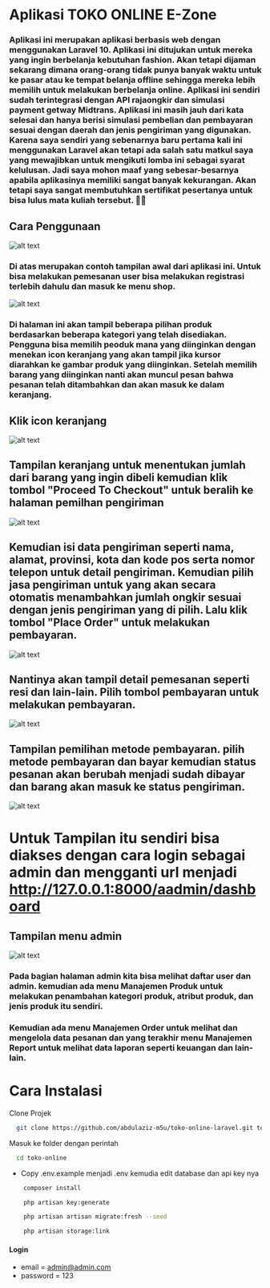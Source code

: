 # Aplikasi TOKO ONLINE E-Zone
### Aplikasi ini merupakan aplikasi berbasis web dengan menggunakan Laravel 10. Aplikasi ini ditujukan untuk mereka yang ingin berbelanja kebutuhan fashion. Akan tetapi dijaman sekarang dimana orang-orang tidak punya banyak waktu untuk ke pasar atau ke tempat belanja offline sehingga mereka lebih memilih untuk melakukan berbelanja online. Aplikasi ini sendiri sudah terintegrasi dengan API rajaongkir dan simulasi payment getway Midtrans. Aplikasi ini masih jauh dari kata selesai dan hanya berisi simulasi pembelian dan pembayaran sesuai dengan daerah dan jenis pengiriman yang digunakan. Karena saya sendiri yang sebenarnya baru pertama kali ini menggunakan Laravel akan tetapi ada salah satu matkul saya yang mewajibkan untuk mengikuti lomba ini sebagai syarat kelulusan. Jadi saya mohon maaf yang sebesar-besarnya apabila aplikasinya memiliki sangat banyak kekurangan. Akan tetapi saya sangat membutuhkan sertifikat pesertanya untuk bisa lulus mata kuliah tersebut. 🙏🙏

## Cara Penggunaan
![alt text](https://github.com/Ichsan47/iksan_technovation_toko-online/blob/main/home_dan_logo.png?raw=true)

### Di atas merupakan contoh tampilan awal dari aplikasi ini. Untuk bisa melakukan pemesanan user bisa melakukan registrasi terlebih dahulu dan masuk ke menu shop.
![alt text](https://github.com/Ichsan47/iksan_technovation_toko-online/blob/main/pilih_produk.jpg?raw=true)

### Di halaman ini akan tampil beberapa pilihan produk berdasarkan beberapa kategori yang telah disediakan. Pengguna bisa memilih peoduk mana yang diinginkan dengan menekan icon keranjang yang akan tampil jika kursor diarahkan ke gambar produk yang diinginkan. Setelah memilih barang yang diinginkan nanti akan muncul pesan bahwa pesanan telah ditambahkan dan akan masuk ke dalam keranjang.
## Klik icon keranjang
![alt text](https://github.com/Ichsan47/iksan_technovation_toko-online/blob/main/klik_keranjang.jpg?raw=true)

## Tampilan keranjang untuk menentukan jumlah dari barang yang ingin dibeli kemudian klik tombol "Proceed To Checkout" untuk beralih ke halaman pemilhan pengiriman
![alt text](https://github.com/Ichsan47/iksan_technovation_toko-online/blob/main/bayar_produk.jpg?raw=true)

## Kemudian isi data pengiriman seperti nama, alamat, provinsi, kota dan kode pos serta nomor telepon untuk detail pengiriman. Kemudian pilih jasa pengiriman untuk yang akan secara otomatis menambahkan jumlah ongkir sesuai dengan jenis pengiriman yang di pilih. Lalu klik tombol "Place Order" untuk melakukan pembayaran.
![alt text](https://github.com/Ichsan47/iksan_technovation_toko-online/blob/main/tampilan_pengiriman.jpg?raw=true)

## Nantinya akan tampil detail pemesanan seperti resi dan lain-lain. Pilih tombol pembayaran untuk melakukan pembayaran.
![alt text](https://github.com/Ichsan47/iksan_technovation_toko-online/blob/main/tampilan_resi.jpg?raw=true)

## Tampilan pemilihan metode pembayaran. pilih metode pembayaran dan bayar kemudian status pesanan akan berubah menjadi sudah dibayar dan barang akan masuk ke status pengiriman.
![alt text](https://github.com/Ichsan47/iksan_technovation_toko-online/blob/main/tampilan_payment.jpg?raw=true)


# Untuk Tampilan itu sendiri bisa diakses dengan cara login sebagai admin dan mengganti url menjadi http://127.0.0.1:8000/aadmin/dashboard
## Tampilan menu admin
![alt text](https://github.com/Ichsan47/iksan_technovation_toko-online/blob/main/halaman_admin.jpg?raw=true)

### Pada bagian halaman admin kita bisa melihat daftar user dan admin. kemudian ada menu Manajemen Produk untuk melakukan penambahan kategori produk, atribut produk, dan jenis produk itu sendiri. 
### Kemudian ada menu Manajemen Order untuk melihat dan mengelola data pesanan dan yang terakhir menu Manajemen Report untuk melihat data laporan seperti keuangan dan lain-lain.

##
##

# Cara Instalasi

Clone Projek

```bash
  git clone https://github.com/abdulaziz-m5u/toko-online-laravel.git toko-online
```

Masuk ke folder dengan perintah

```bash
  cd toko-online
```

-   Copy .env.example menjadi .env kemudia edit database dan api key nya

```bash
    composer install
```

```bash
    php artisan key:generate
```

```bash
    php artisan artisan migrate:fresh --seed
```

```bash
    php artisan storage:link
```

#### Login

-   email = admin@admin.com
-   password = 123
